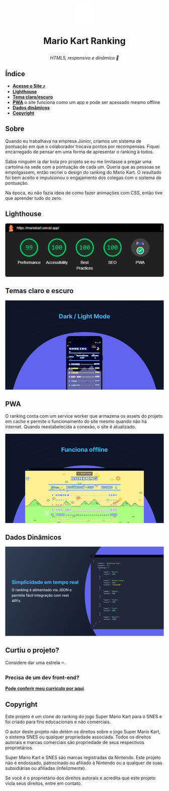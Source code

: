<h1 align="center">
    <img src="./.github/marios.svg" width=64px height=64px>
    <p align="center">Mario Kart Ranking</p>
</h1>
<p align="center">
    <i align="center">HTML5, responsivo e dinâmico 🚀</i>
</p>

<!-- <p align="center">Veja o site: <a href="https://mariokart.vercel.app">mariokart.vercel.app</a></p> -->

## Índice

- **[Acesse o Site ⤴](https://mariokart.vercel.app)**
- **[Lighthouse](#lighthouse)**
- **[Tema claro/escuro](#temas-claro-e-escuro)**
- **[PWA](#pwa)** o site funciona como um app e pode ser acessado mesmo offline
- **[Dados dinâmicos](#dados-dinamicos)**
- **[Copyright](#copyright)**

## Sobre
Quando eu trabalhava na empresa Júnior, criamos um sistema de pontuação em que o colaborador trocava pontos por recompensas. Fiquei encarregado de pensar em uma forma de apresentar o ranking à todos. 

Sabia ninguém ia dar bola pro projeto se eu me limitasse a pregar uma cartolina na sede com a pontuação de cada um. Queria que as pessoas se empolgassem, então recriei o design do ranking do Mario Kart. O resultado foi bem aceito e impulsionou o engajamento dos colegas com o sistema de pontuação.

Na época, eu não fazia ideia de como fazer animações com CSS, então tive que aprender tudo do zero. 

## Lighthouse

<p align="center">
    <img src="./.github/lighthouse.png" alt="Print do teste do lighthouse, com performance, acessibilidade, boas práticas e SEO 99+. Badge de PWA. "/>
</p>

## Temas claro e escuro

<p align="center">
    <img src="./.github/dark-mode.gif" alt="Dark/Light mode"/>
</p>

## PWA

<p>O ranking conta com um service worker que armazena os assets do projeto em cache e permite o funcionamento do site mesmo quando não há internet. Quando reestabelecida a conexão, o site é atualizado.</p>
<p align="center">
    <img src="./.github/pwa.png" alt=""/>
</p>

## Dados Dinâmicos

<p align="center">
    <img src="./.github/dados-dinamicos.svg" alt="O ranking é alimentado via JSON e permite fácil integração com rest API's"/>
</p>

## Curtiu o projeto?

Considere dar uma estrela ⭐.

### Precisa de um dev front-end?

**[Pode conferir meu currículo por aqui](https://bit.ly/3h1Qewn)**.

## Copyright

Este projeto é um clone do ranking do jogo Super Mario Kart para o SNES e foi criado para fins educacionais e não comerciais.

O autor deste projeto não detém os direitos sobre o jogo Super Mario Kart, o sistema SNES ou qualquer propriedade associada. Todos os direitos autorais e marcas comerciais são propriedade de seus respectivos proprietários.

Super Mario Kart e SNES são marcas registradas da Nintendo. Este projeto não é endossado, patrocinado ou afiliado à Nintendo ou a qualquer de suas subsidiárias ou afiliadas (infelizmente).

Se você é o proprietário dos direitos autorais e acredita que este projeto viola seus direitos, entre em contato.
